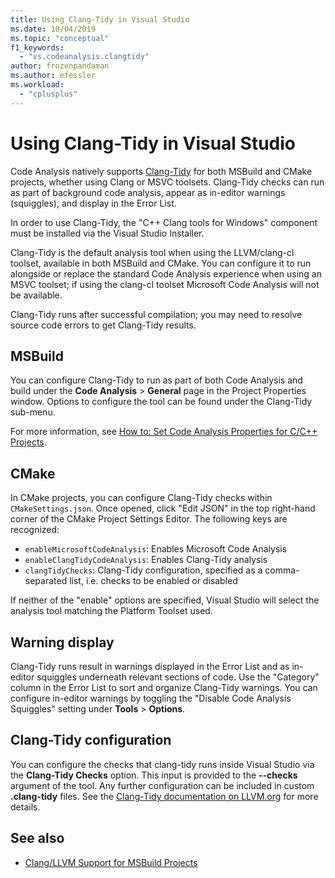 ```yaml
---
title: Using Clang-Tidy in Visual Studio
ms.date: 10/04/2019
ms.topic: "conceptual"
f1_keywords:
  - "vs.codeanalysis.clangtidy"
author: frozenpandaman
ms.author: efessler
ms.workload:
  - "cplusplus"
---
```

# Using Clang-Tidy in Visual Studio

Code Analysis natively supports [Clang-Tidy](https://clang.llvm.org/extra/clang-tidy/) for both MSBuild and CMake projects, whether using Clang or MSVC toolsets. Clang-Tidy checks can run as part of background code analysis, appear as in-editor warnings (squiggles), and display in the Error List.

In order to use Clang-Tidy, the "C++ Clang tools for Windows" component must be installed via the Visual Studio Installer.

Clang-Tidy is the default analysis tool when using the LLVM/clang-cl toolset, available in both MSBuild and CMake. You can configure it to run alongside or replace the standard Code Analysis experience when using an MSVC toolset; if using the clang-cl toolset Microsoft Code Analysis will not be available.

Clang-Tidy runs after successful compilation; you may need to resolve source code errors to get Clang-Tidy results.


## MSBuild

You can configure Clang-Tidy to run as part of both Code Analysis and build under the **Code Analysis** > **General** page in the Project Properties window. Options to configure the tool can be found under the Clang-Tidy sub-menu.

For more information, see [How to: Set Code Analysis Properties for C/C++ Projects](../code-quality/how-to-set-code-analysis-properties-for-c-cpp-projects.md).

## CMake

In CMake projects, you can configure Clang-Tidy checks within `CMakeSettings.json`. Once opened, click "Edit JSON" in the top right-hand corner of the CMake Project Settings Editor. The following keys are recognized:

- `enableMicrosoftCodeAnalysis`: Enables Microsoft Code Analysis
- `enableClangTidyCodeAnalysis`: Enables Clang-Tidy analysis
- `clangTidyChecks`: Clang-Tidy configuration, specified as a comma-separated list, i.e. checks to be enabled or disabled

If neither of the "enable" options are specified, Visual Studio will select the analysis tool matching the Platform Toolset used.

## Warning display

Clang-Tidy runs result in warnings displayed in the Error List and as in-editor squiggles underneath relevant sections of code. Use the "Category" column in the Error List to sort and organize Clang-Tidy warnings. You can configure in-editor warnings by toggling the "Disable Code Analysis Squiggles" setting under **Tools** > **Options**.

## Clang-Tidy configuration

You can configure the checks that clang-tidy runs inside Visual Studio via the **Clang-Tidy Checks** option. This input is provided to the **--checks** argument of the tool. Any further configuration can be included in custom **.clang-tidy** files. See the [Clang-Tidy documentation on LLVM.org](https://clang.llvm.org/extra/clang-tidy/) for more details.

## See also

- [Clang/LLVM Support for MSBuild Projects](https://aka.ms/cpp/clangmsbuild) 